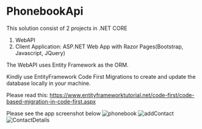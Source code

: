 # PhonebookApi

This solution consist of 2 projects in .NET CORE
1. WebAPI
2. Client Application: ASP.NET Web App with Razor Pages(Bootstrap, Javascript, JQuery)

The WebAPI uses Entity Framework as the ORM.

Kindly use EntityFramework Code First Migrations to create and update the database locally in your machine.

Please read this: https://www.entityframeworktutorial.net/code-first/code-based-migration-in-code-first.aspx

Please see the app screenshot below 
![phonebook](https://user-images.githubusercontent.com/6158306/108712610-b2416c00-751f-11eb-81f8-6eb7b3e293e7.JPG)
![addContact](https://user-images.githubusercontent.com/6158306/108712988-44e20b00-7520-11eb-8c7f-6f49ca2c924e.JPG)
![ContactDetails](https://user-images.githubusercontent.com/6158306/108712813-00566f80-7520-11eb-8476-48f1c7c734ca.JPG)


